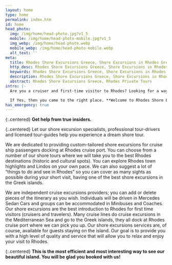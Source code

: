```yaml
---
layout: home
type: home
permalink: index.htm
id: home
head_photo:
  img: /img/home/head-photo.jpg?v1_5
  mobile: /img/home/head-photo-mobile.jpg?v1_5
  img_webp: /img/home/head-photo.webp
  mobile_webp: /img/home/head-photo-mobile.webp
  alt_text: ''
meta:
  title: Rhodes Shore Excursions Greece, Shore Excursions in Rhodes Greece, Rhodes Private Tours
  http_desc: Rhodes Shore Excursions Greece, Shore Excursions in Rhodes Greece, Rhodes Private Tours, Rhodes Cruise Excursions, Best Shore Excursions in Rhodes Greece
  keywords: Rhodes Shore Excursions Greece, Shore Excursions in Rhodes Greece, Rhodes Private Tours, Rhodes Cruise Excursions, Best Shore Excursions in Rhodes Greece
  description: Rhodes Shore Excursions Greece, Shore Excursions in Rhodes Greece, Rhodes Private Tours, Rhodes Cruise Excursions, Best Shore Excursions in Rhodes Greece
  abstract: Rhodes Shore Excursions Greece, Rhodes Private Tours
intro: |-
  Are you a cruiser and first-time visitor to Rhodes? Looking for a way to maximize your short time on the island?

  If Yes, then you came to the right place. **Welcome to Rhodes Shore Excursions!**
has_emergency: true
---
```

{:.centered}
**Get help from true insiders.**

{:.centered}
Let our shore excursion specialists, professional tour-drivers and licensed tour-guides help you experience a dream shore tour.

We are dedicated to providing custom-tailored shore excursions for cruise ship passengers docking at Rhodes cruise port. You can choose from a number of our shore tours where we will take you to the best Rhodes destinations (historic and cultural spots). You can explore Rhodes town highlights and Lindos on your own pace. We can also suggest a lot of “things to do and see in Rhodes” so you can cover as many sights as possible during your short visit, having one of the best shore excursions in the Greek islands.

We are independent cruise excursions providers; you can add or delete pieces of the itinerary as you wish. Individuals will be driven in Mercedes Sedan Cars and groups can be accommodated in Minibuses and Coaches.  Our shore excursions are the best introduction to Rhodes for first time visitors (cruisers and travelers). Many cruise lines do cruise excursions in the Mediterranean Sea and go to the Greek islands, they all dock at Rhodes cruise port where we can pick you up.   Our shore excursions services are, of course, available for guests staying on the island. Our goal is to provide you with a high level of quality and service that will allow you to relax and enjoy your visit to Rhodes.

{:.centered}
**This is the most efficient and most interesting way to see our beautiful island. You will be glad you booked with us!**